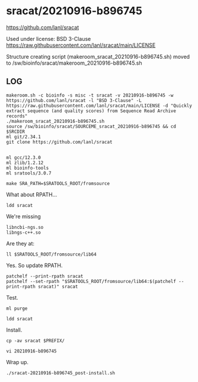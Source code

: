 sracat/20210916-b896745
========================

<https://github.com/lanl/sracat>

Used under license:
BSD 3-Clause
<https://raw.githubusercontent.com/lanl/sracat/main/LICENSE>

Structure creating script (makeroom_sracat_20210916-b896745.sh) moved to /sw/bioinfo/sracat/makeroom_20210916-b896745.sh

LOG
---

    makeroom.sh -c bioinfo -s misc -t sracat -v 20210916-b896745 -w https://github.com/lanl/sracat -l "BSD 3-Clause" -L https://raw.githubusercontent.com/lanl/sracat/main/LICENSE -d "Quickly extract sequence (and quality scores) from Sequence Read Archive records"
    ./makeroom_sracat_20210916-b896745.sh 
    source /sw/bioinfo/sracat/SOURCEME_sracat_20210916-b896745 && cd $SRCDIR
    ml git/2.34.1
    git clone https://github.com/lanl/sracat


    ml gcc/12.3.0
    ml zlib/1.2.12
    ml bioinfo-tools
    ml sratools/3.0.7

    make SRA_PATH=$SRATOOLS_ROOT/fromsource

What about RPATH...

    ldd sracat

We're missing

    libncbi-ngs.so
    libngs-c++.so

Are they at:

    ll $SRATOOLS_ROOT/fromsource/lib64

Yes. So update RPATH.

    patchelf --print-rpath sracat
    patchelf --set-rpath "$SRATOOLS_ROOT/fromsource/lib64:$(patchelf --print-rpath sracat)" sracat

Test.

    ml purge

    ldd sracat

Install.

    cp -av sracat $PREFIX/

    vi 20210916-b896745 

Wrap up.

    ./sracat-20210916-b896745_post-install.sh 

